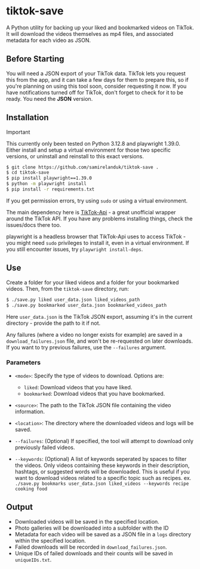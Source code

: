# tiktok-save

A Python utility for backing up your liked and bookmarked videos on TikTok. It will download the videos themselves as mp4 files, and associated metadata for each video as JSON.

## Before Starting

You will need a JSON export of your TikTok data. TikTok lets you request this from the app, and it can take a few days for them to prepare this, so if you're planning on using this tool soon, consider requesting it now. If you have notifications turned off for TikTok, don't forget to check for it to be ready. You need the **JSON** version.

## Installation

> [!IMPORTANT]
> This currently only been tested on Python 3.12.8 and playwright 1.39.0. Either install and setup a virtual environment for those two specific versions, or uninstall and reinstall to this exact versions.

```bash
$ git clone https://github.com/samirelanduk/tiktok-save .
$ cd tiktok-save
$ pip install playwright==1.39.0
$ python -m playwright install
$ pip install -r requirements.txt
```

If you get permission errors, try using `sudo` or using a virtual environment.

The main dependency here is [TikTok-Api](https://github.com/davidteather/TikTok-Api) - a great unofficial wrapper around the TikTok API. If you have any problems installing things, check the issues/docs there too.

playwright is a headless browser that TikTok-Api uses to access TikTok - you might need `sudo` privileges to install it, even in a virtual environment. If you still encounter issues, try `playwright install-deps`.

## Use

Create a folder for your liked videos and a folder for your bookmarked videos. Then, from the `tiktok-save` directory, run:

```bash
$ ./save.py liked user_data.json liked_videos_path
$ ./save.py bookmarked user_data.json bookmarked_videos_path
```

Here `user_data.json` is the TikTok JSON export, assuming it's in the current directory - provide the path to it if not.

Any failures (where a video no longer exists for example) are saved in a `download_failures.json` file, and won't be re-requested on later downloads. If you want to try previous failures, use the `--failures` argument.

### Parameters

- `<mode>`: Specify the type of videos to download. Options are:
  - `liked`: Download videos that you have liked.
  - `bookmarked`: Download videos that you have bookmarked.

- `<source>`: The path to the TikTok JSON file containing the video information.

- `<location>`: The directory where the downloaded videos and logs will be saved.

- `--failures`: (Optional) If specified, the tool will attempt to download only previously failed videos.

- `--keywords`: (Optional) A list of keywords seperated by spaces to filter the videos. Only videos containing these keywords in their description, hashtags, or suggested words will be downloaded. This is useful if you want to download videos related to a specific topic such as recipes.
    ex. `./save.py bookmarks user_data.json liked_videos --keywords recipe cooking food`

## Output

- Downloaded videos will be saved in the specified location.
- Photo galleries will be downloaded into a subfolder with the ID
- Metadata for each video will be saved as a JSON file in a `logs` directory within the specified location.
- Failed downloads will be recorded in `download_failures.json`.
- Unique IDs of failed downloads and their counts will be saved in `uniqueIDs.txt`.